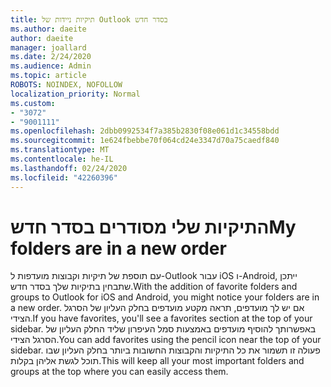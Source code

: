 ```yaml
---
title: תיקיות ניידות של Outlook בסדר חדש
ms.author: daeite
author: daeite
manager: joallard
ms.date: 2/24/2020
ms.audience: Admin
ms.topic: article
ROBOTS: NOINDEX, NOFOLLOW
localization_priority: Normal
ms.custom:
- "3072"
- "9001111"
ms.openlocfilehash: 2dbb0992534f7a385b2830f08e061d1c34558bdd
ms.sourcegitcommit: 1e624fbebbe70f064cd24e3347d70a75caedf840
ms.translationtype: MT
ms.contentlocale: he-IL
ms.lasthandoff: 02/24/2020
ms.locfileid: "42260396"
---
```

# <a name="my-folders-are-in-a-new-order"></a><span data-ttu-id="76977-102">התיקיות שלי מסודרים בסדר חדש</span><span class="sxs-lookup"><span data-stu-id="76977-102">My folders are in a new order</span></span>

<span data-ttu-id="76977-103">עם תוספת של תיקיות וקבוצות מועדפות ל-Outlook עבור iOS ו-Android, ייתכן שתבחין בתיקיות שלך בסדר חדש.</span><span class="sxs-lookup"><span data-stu-id="76977-103">With the addition of favorite folders and groups to Outlook for iOS and Android, you might notice your folders are in a new order.</span></span> <span data-ttu-id="76977-104">אם יש לך מועדפים, תראה מקטע מועדפים בחלק העליון של הסרגל הצידי.</span><span class="sxs-lookup"><span data-stu-id="76977-104">If you have favorites, you'll see a favorites section at the top of your sidebar.</span></span> <span data-ttu-id="76977-105">באפשרותך להוסיף מועדפים באמצעות סמל העיפרון שליד החלק העליון של הסרגל הצידי.</span><span class="sxs-lookup"><span data-stu-id="76977-105">You can add favorites using the pencil icon near the top of your sidebar.</span></span> <span data-ttu-id="76977-106">פעולה זו תשמור את כל התיקיות והקבוצות החשובות ביותר בחלק העליון שבו תוכל לגשת אליהן בקלות.</span><span class="sxs-lookup"><span data-stu-id="76977-106">This will keep all your most important folders and groups at the top where you can easily access them.</span></span>